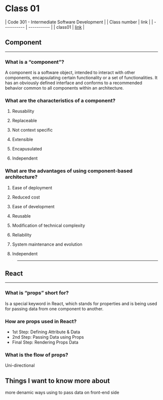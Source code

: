 # Class 01
|  Code 301 - Intermediate Software Development |
| Class number  | link |
| ----------- | ----------- |
| class01      | 	[link](https://github.com/ihababbas/reading-note/blob/main/class1.md) |




## Component
---
### What is a “component”?
   A component is a software object, intended to interact with other components, encapsulating certain functionality or a set of functionalities. It has an obviously defined interface and conforms to a recommended behavior common to all components within an architecture.

### What are the characteristics of a component?

1. Reusability

2. Replaceable

3. Not context specific

4. Extensible

5. Encapusulated

6. Independent

### What are the advantages of using component-based architecture?
1. Ease of deployment

2. Reduced cost

3. Ease of development

4. Reusable

5. Modification of technical complexity

6. Reliability

7. System maintenance and evolution

8. Independent

>---

## React
---
### What is “props” short for?

 Is a special keyword in React, which stands for properties and is being used for passing data from one component to another.

### How are props used in React?

* 1st Step: Defining Attribute & Data
* 2nd Step: Passing Data using Props
* Final Step: Rendering Props Data

### What is the flow of props?

Uni-directional


## Things I want to know more about

more denamic ways using to pass data on front-end side


